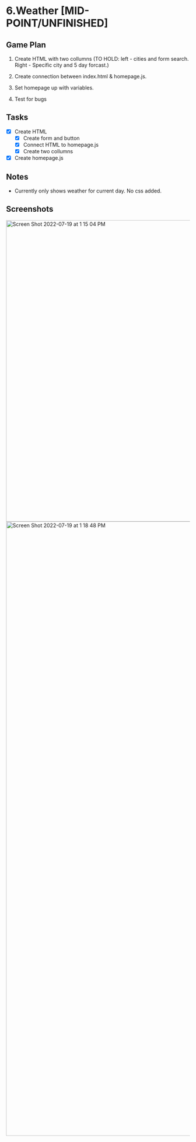 # 6.Weather [MID-POINT/UNFINISHED]

## Game Plan

1. Create HTML with two collumns (TO HOLD: left - cities and form search. Right - Specific city and 5 day forcast.)

2. Create connection between index.html & homepage.js.

3. Set homepage up with variables.  

4. Test for bugs  

## Tasks 
- [x] Create HTML 
    - [x] Create form and button 
    - [x] Connect HTML to homepage.js 
    - [x] Create two collumns 

- [x] Create homepage.js 

## Notes

- Currently only shows weather for current day. No css added. 


## Screenshots 

<img width="824" alt="Screen Shot 2022-07-19 at 1 15 04 PM" src="https://user-images.githubusercontent.com/101064266/179810413-19d724e6-75ee-4c66-b367-af8899ce60fd.png"> 


<img width="1680" alt="Screen Shot 2022-07-19 at 1 18 48 PM" src="https://user-images.githubusercontent.com/101064266/179811144-e48c7b5e-96bc-4dc9-a1f0-3c7f23935aa2.png">


